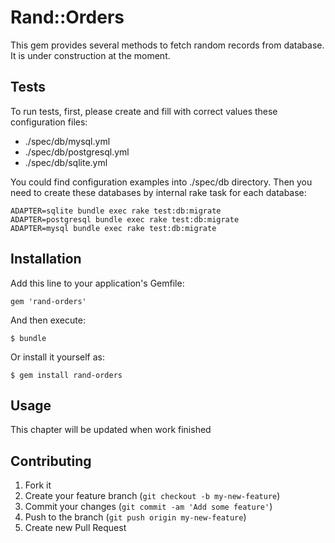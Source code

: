 # Rand::Orders

This gem provides several methods to fetch random records from database.
It is under construction at the moment.

## Tests

To run tests, first, please create and fill with correct values these configuration files:

* ./spec/db/mysql.yml
* ./spec/db/postgresql.yml
* ./spec/db/sqlite.yml

You could find configuration examples into ./spec/db directory.
Then you need to create these databases by internal rake task for each database:

    ADAPTER=sqlite bundle exec rake test:db:migrate
    ADAPTER=postgresql bundle exec rake test:db:migrate
    ADAPTER=mysql bundle exec rake test:db:migrate

## Installation

Add this line to your application's Gemfile:

    gem 'rand-orders'

And then execute:

    $ bundle

Or install it yourself as:

    $ gem install rand-orders

## Usage

This chapter will be updated when work finished

## Contributing

1. Fork it
2. Create your feature branch (`git checkout -b my-new-feature`)
3. Commit your changes (`git commit -am 'Add some feature'`)
4. Push to the branch (`git push origin my-new-feature`)
5. Create new Pull Request
